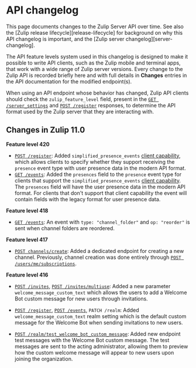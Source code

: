 # API changelog

This page documents changes to the Zulip Server API over time. See
also the [Zulip release lifecycle][release-lifecycle] for background
on why this API changelog is important, and the [Zulip server
changelog][server-changelog].

The API feature levels system used in this changelog is designed to
make it possible to write API clients, such as the Zulip mobile and
terminal apps, that work with a wide range of Zulip server
versions. Every change to the Zulip API is recorded briefly here and
with full details in **Changes** entries in the API documentation for
the modified endpoint(s).

When using an API endpoint whose behavior has changed, Zulip API
clients should check the `zulip_feature_level` field, present in the
[`GET /server_settings`](/api/get-server-settings) and [`POST
/register`](/api/register-queue) responses, to determine the API
format used by the Zulip server that they are interacting with.

## Changes in Zulip 11.0

**Feature level 420**

* [`POST /register`](/api/register-queue): Added `simplified_presence_events`
  [client capability](/api/register-queue#parameter-client_capabilities),
  which allows clients to specify whether they support receiving the
  `presence` event type with user presence data in the modern API format.
* [`GET /events`](/api/get-events): Added the `presences` field to the
  `presence` event type for clients that support the `simplified_presence_events`
  [client capability](/api/register-queue#parameter-client_capabilities).
  The `presences` field will have the user presence data in the modern
  API format. For clients that don't support that client capability the
  event will contain fields with the legacy format for user presence data.

**Feature level 418**

* [`GET /events`](/api/get-events): An event with `type: "channel_folder"`
  and `op: "reorder"` is sent when channel folders are reordered.

**Feature level 417**

* [`POST channels/create`](/api/create-channel): Added a dedicated
  endpoint for creating a new channel. Previously, channel creation
  was done entirely through
  [`POST /users/me/subscriptions`](/api/subscribe).

**Feature level 416**

* [`POST /invites`](/api/send-invites), [`POST
  /invites/multiuse`](/api/create-invite-link): Added a new parameter
  `welcome_message_custom_text` which allows the users to add a
  Welcome Bot custom message for new users through invitations.

* [`POST /register`](/api/register-queue), [`POST /events`](/api/get-events),
  `PATCH /realm`: Added `welcome_message_custom_text` realm setting which is the
  default custom message for the Welcome Bot when sending invitations to new users.

* [`POST /realm/test_welcome_bot_custom_message`](/api/test-welcome-bot-custom-message):
  Added new endpoint test messages with the Welcome Bot custom message. The test
  messages are sent to the acting administrator, allowing them to preview how the
  custom welcome message will appear to new users upon joining the organization.
